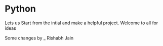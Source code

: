 # Python
Lets us Start from the intial and make a helpful project. Welcome to all for ideas 


Some changes by _ Rishabh Jain
